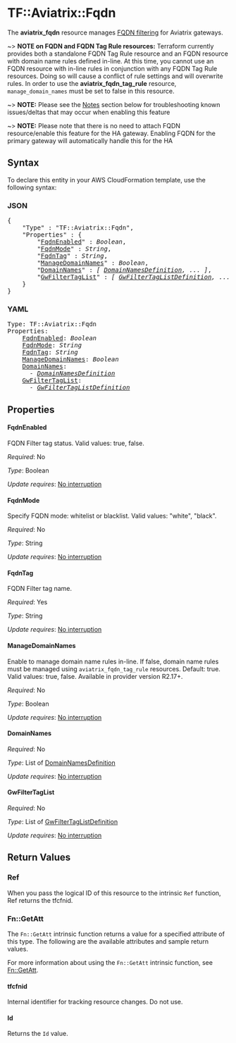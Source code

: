 # TF::Aviatrix::Fqdn

The **aviatrix_fqdn** resource manages [FQDN filtering](https://docs.aviatrix.com/HowTos/fqdn_faq.html) for Aviatrix gateways.

~> **NOTE on FQDN and FQDN Tag Rule resources:** Terraform currently provides both a standalone FQDN Tag Rule resource and an FQDN resource with domain name rules defined in-line. At this time, you cannot use an FQDN resource with in-line rules in conjunction with any FQDN Tag Rule resources. Doing so will cause a conflict of rule settings and will overwrite rules. In order to use the **aviatrix_fqdn_tag_rule** resource, `manage_domain_names` must be set to false in this resource.

~> **NOTE:** Please see the [Notes](#notes) section below for troubleshooting known issues/deltas that may occur when enabling this feature

~> **NOTE:** Please note that there is no need to attach FQDN resource/enable this feature for the HA gateway. Enabling FQDN for the primary gateway will automatically handle this for the HA

## Syntax

To declare this entity in your AWS CloudFormation template, use the following syntax:

### JSON

<pre>
{
    "Type" : "TF::Aviatrix::Fqdn",
    "Properties" : {
        "<a href="#fqdnenabled" title="FqdnEnabled">FqdnEnabled</a>" : <i>Boolean</i>,
        "<a href="#fqdnmode" title="FqdnMode">FqdnMode</a>" : <i>String</i>,
        "<a href="#fqdntag" title="FqdnTag">FqdnTag</a>" : <i>String</i>,
        "<a href="#managedomainnames" title="ManageDomainNames">ManageDomainNames</a>" : <i>Boolean</i>,
        "<a href="#domainnames" title="DomainNames">DomainNames</a>" : <i>[ <a href="domainnamesdefinition.md">DomainNamesDefinition</a>, ... ]</i>,
        "<a href="#gwfiltertaglist" title="GwFilterTagList">GwFilterTagList</a>" : <i>[ <a href="gwfiltertaglistdefinition.md">GwFilterTagListDefinition</a>, ... ]</i>
    }
}
</pre>

### YAML

<pre>
Type: TF::Aviatrix::Fqdn
Properties:
    <a href="#fqdnenabled" title="FqdnEnabled">FqdnEnabled</a>: <i>Boolean</i>
    <a href="#fqdnmode" title="FqdnMode">FqdnMode</a>: <i>String</i>
    <a href="#fqdntag" title="FqdnTag">FqdnTag</a>: <i>String</i>
    <a href="#managedomainnames" title="ManageDomainNames">ManageDomainNames</a>: <i>Boolean</i>
    <a href="#domainnames" title="DomainNames">DomainNames</a>: <i>
      - <a href="domainnamesdefinition.md">DomainNamesDefinition</a></i>
    <a href="#gwfiltertaglist" title="GwFilterTagList">GwFilterTagList</a>: <i>
      - <a href="gwfiltertaglistdefinition.md">GwFilterTagListDefinition</a></i>
</pre>

## Properties

#### FqdnEnabled

FQDN Filter tag status. Valid values: true, false.

_Required_: No

_Type_: Boolean

_Update requires_: [No interruption](https://docs.aws.amazon.com/AWSCloudFormation/latest/UserGuide/using-cfn-updating-stacks-update-behaviors.html#update-no-interrupt)

#### FqdnMode

Specify FQDN mode: whitelist or blacklist. Valid values: "white", "black".

_Required_: No

_Type_: String

_Update requires_: [No interruption](https://docs.aws.amazon.com/AWSCloudFormation/latest/UserGuide/using-cfn-updating-stacks-update-behaviors.html#update-no-interrupt)

#### FqdnTag

FQDN Filter tag name.

_Required_: Yes

_Type_: String

_Update requires_: [No interruption](https://docs.aws.amazon.com/AWSCloudFormation/latest/UserGuide/using-cfn-updating-stacks-update-behaviors.html#update-no-interrupt)

#### ManageDomainNames

Enable to manage domain name rules in-line. If false, domain name rules must be managed using `aviatrix_fqdn_tag_rule` resources. Default: true. Valid values: true, false. Available in provider version R2.17+.

_Required_: No

_Type_: Boolean

_Update requires_: [No interruption](https://docs.aws.amazon.com/AWSCloudFormation/latest/UserGuide/using-cfn-updating-stacks-update-behaviors.html#update-no-interrupt)

#### DomainNames

_Required_: No

_Type_: List of <a href="domainnamesdefinition.md">DomainNamesDefinition</a>

_Update requires_: [No interruption](https://docs.aws.amazon.com/AWSCloudFormation/latest/UserGuide/using-cfn-updating-stacks-update-behaviors.html#update-no-interrupt)

#### GwFilterTagList

_Required_: No

_Type_: List of <a href="gwfiltertaglistdefinition.md">GwFilterTagListDefinition</a>

_Update requires_: [No interruption](https://docs.aws.amazon.com/AWSCloudFormation/latest/UserGuide/using-cfn-updating-stacks-update-behaviors.html#update-no-interrupt)

## Return Values

### Ref

When you pass the logical ID of this resource to the intrinsic `Ref` function, Ref returns the tfcfnid.

### Fn::GetAtt

The `Fn::GetAtt` intrinsic function returns a value for a specified attribute of this type. The following are the available attributes and sample return values.

For more information about using the `Fn::GetAtt` intrinsic function, see [Fn::GetAtt](https://docs.aws.amazon.com/AWSCloudFormation/latest/UserGuide/intrinsic-function-reference-getatt.html).

#### tfcfnid

Internal identifier for tracking resource changes. Do not use.

#### Id

Returns the <code>Id</code> value.

